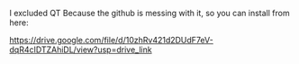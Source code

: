 I excluded QT Because the github is messing with it, so you can install from here: 

https://drive.google.com/file/d/10zhRv421d2DUdF7eV-dqR4cIDTZAhiDL/view?usp=drive_link